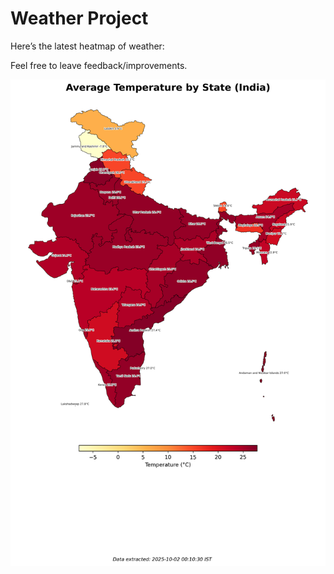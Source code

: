 # Weather Project

Here’s the latest heatmap of weather:

Feel free to leave feedback/improvements.

![India Heatmap](docs/assets/india_heatmap.png?v=DD75A0)
